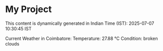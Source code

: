 # My Project

This content is dynamically generated in Indian Time (IST): 2025-07-07 10:30:45 IST


Current Weather in Coimbatore:
Temperature: 27.88 °C
Condition: broken clouds

